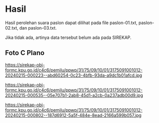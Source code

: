 # Hasil

Hasil perolehan suara paslon dapat dilihat pada file paslon-01.txt, paslon-02.txt, dan paslon-03.txt.

Jika tidak ada, artinya data tersebut belum ada pada SIREKAP.

## Foto C Plano

https://sirekap-obj-formc.kpu.go.id/c4c6/pemilu/ppwp/31/75/09/10/01/3175091001012-20240215-000223--abd60254-0c23-4bfb-93da-a9dc1b01afcd.jpg

https://sirekap-obj-formc.kpu.go.id/c4c6/pemilu/ppwp/31/75/09/10/01/3175091001012-20240215-000535--05e707b1-2ab8-45d1-a2cb-0a237adb00d9.jpg

https://sirekap-obj-formc.kpu.go.id/c4c6/pemilu/ppwp/31/75/09/10/01/3175091001012-20240215-000802--187d6912-5a5f-484e-8ead-2166a599b057.jpg
